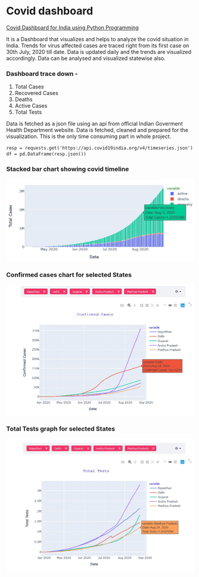 # Covid dashboard
[Covid Dashboard for India using Python Programming](https://covid--dashboard-india.herokuapp.com/)

It is a Dashboard that visualizes and helps to analyze the covid situation in India. Trends for virus affected cases 
are traced right from its first case on 30th July, 2020 till date. Data is updated daily and the trends are 
visualized accordingly. Data can be analysed and visualized statewise also. 

### Dashboard trace down -
1. Total Cases
2. Recovered Cases
3. Deaths 
4. Active Cases
5. Total Tests

Data is fetched as a json file using an api from official Indian Goverment Health Department website. Data is fetched, 
cleaned and prepared for the visualization. This is the only time consuming part in whole project.

```
resp = requests.get('https://api.covid19india.org/v4/timeseries.json')
df = pd.DataFrame(resp.json())
```

### Stacked bar chart showing covid timeline 
![bar chart](images/bar.JPG)

### Confirmed cases chart for selected States
![line chart](images/confirm.JPG)

### Total Tests graph for selected States
![test chart](images/test.JPG)

